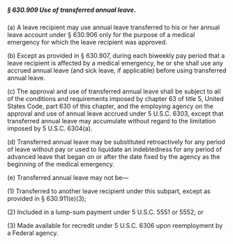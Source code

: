 ##### § 630.909 Use of transferred annual leave. #####

(a) A leave recipient may use annual leave transferred to his or her annual leave account under § 630.906 only for the purpose of a medical emergency for which the leave recipient was approved.

(b) Except as provided in § 630.907, during each biweekly pay period that a leave recipient is affected by a medical emergency, he or she shall use any accrued annual leave (and sick leave, if applicable) before using transferred annual leave.

(c) The approval and use of transferred annual leave shall be subject to all of the conditions and requirements imposed by chapter 63 of title 5, United States Code, part 630 of this chapter, and the employing agency on the approval and use of annual leave accrued under 5 U.S.C. 6303, except that transferred annual leave may accumulate without regard to the limitation imposed by 5 U.S.C. 6304(a).

(d) Transferred annual leave may be substituted retroactively for any period of leave without pay or used to liquidate an indebtedness for any period of advanced leave that began on or after the date fixed by the agency as the beginning of the medical emergency.

(e) Transferred annual leave may not be—

(1) Transferred to another leave recipient under this subpart, except as provided in § 630.911(e)(3);

(2) Included in a lump-sum payment under 5 U.S.C. 5551 or 5552; or

(3) Made available for recredit under 5 U.S.C. 6306 upon reemployment by a Federal agency.